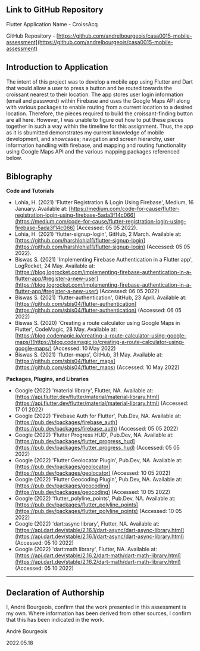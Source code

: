 <!---

---
title: "CASA0015: Mobile Systems and Interactions Final Assessment"
author: "André Bourgeois"
date: "18 May 2022"
---

-->

## Link to GitHub Repository

Flutter Application Name - CroissAcq

GitHub Repository - [https://github.com/andrelbourgeois/casa0015-mobile-assessment](https://github.com/andrelbourgeois/casa0015-mobile-assessment)

## Introduction to Application
The intent of this project was to develop a mobile app using Flutter and Dart that would allow a user to press a button and be routed towards the croissant nearest to their location. The app stores user login information (email and password) within Firebase and uses the Google Maps API along with various packages to enable routing from a current location to a desired location. Therefore, the pieces required to build the croissant-finding button are all here. However, I was unable to figure out how to put these pieces together in such a way within the timeline for this assignment. Thus, the app as it is sbumitted demonstrates my current knowledge of mobile development, and showcases; navigation and screen hierarchy, user information handling with firebase, and mapping and routing functionality using Google Maps API and the various mapping packages referenced below.

## Biblography

**Code and Tutorials**

- Lohia, H. (2021) 'Flutter Registration & Login Using Firebase', Medium, 16 January. Available at: [https://medium.com/code-for-cause/flutter-registration-login-using-firebase-5ada3f14c066](https://medium.com/code-for-cause/flutter-registration-login-using-firebase-5ada3f14c066) (Accessed: 05 05 2022).
- Lohia, H. (2021) 'flutter-signup-login', GitHub, 2 March. Available at: [https://github.com/harshlohia11/flutter-signup-login](https://github.com/harshlohia11/flutter-signup-login) (Accessed: 05 05 2022).
- Biswas S. (2021) 'Implementing Firebase Authentication in a Flutter app', LogRocket, 24 May. Available at: [https://blog.logrocket.com/implementing-firebase-authentication-in-a-flutter-app/#register-a-new-user](https://blog.logrocket.com/implementing-firebase-authentication-in-a-flutter-app/#register-a-new-user) (Accessed: 06 05 2022)
- Biswas S. (2021) 'flutter-authentication', GitHub, 23 April. Available at: [https://github.com/sbis04/flutter-authentication](https://github.com/sbis04/flutter-authentication) (Accessed: 06 05 2022)
- Biswas S. (2020) 'Creating a route calculator using Google Maps in Flutter', CodeMagic, 28 May. Available at: [https://blog.codemagic.io/creating-a-route-calculator-using-google-maps/](https://blog.codemagic.io/creating-a-route-calculator-using-google-maps/) (Accessed: 10 May 2022)
- Biswas S. (2021) 'flutter-maps', GitHub, 31 May. Available at: [https://github.com/sbis04/flutter_maps](https://github.com/sbis04/flutter_maps) (Accessed: 10 May 2022)

**Packages, Plugins, and Libraries**

- Google (2022) 'material library', Flutter, NA. Available at: [https://api.flutter.dev/flutter/material/material-library.html](https://api.flutter.dev/flutter/material/material-library.html) (Accessed: 17 01 2022)
- Google (2022) 'Firebase Auth for Flutter', Pub.Dev, NA. Available at: [https://pub.dev/packages/firebase_auth](https://pub.dev/packages/firebase_auth) (Accessed: 05 05 2022)
- Google (2022) 'Flutter Progress HUD', Pub.Dev, NA. Available at: [https://pub.dev/packages/flutter_progress_hud](https://pub.dev/packages/flutter_progress_hud) (Accessed: 05 05 2022)
- Google (2022) 'Flutter Geolocator Plugin', Pub.Dev, NA. Available at: [https://pub.dev/packages/geolocator](https://pub.dev/packages/geolocator) (Accessed: 10 05 2022)
- Google (2022) 'Flutter Geocoding Plugin', Pub.Dev, NA. Available at: [https://pub.dev/packages/geocoding](https://pub.dev/packages/geocoding) (Accessed: 10 05 2022)
- Google (2022) 'flutter_polyline_points', Pub.Dev, NA. Available at: [https://pub.dev/packages/flutter_polyline_points](https://pub.dev/packages/flutter_polyline_points) (Accessed: 10 05 2022)
- Google (2022) 'dart:async library', Flutter, NA. Available at: [https://api.dart.dev/stable/2.16.1/dart-async/dart-async-library.html](https://api.dart.dev/stable/2.16.1/dart-async/dart-async-library.html) (Accessed: 05 10 2022)
- Google (2022) 'dart:math library', Flutter, NA. Available at: [https://api.dart.dev/stable/2.16.2/dart-math/dart-math-library.html](https://api.dart.dev/stable/2.16.2/dart-math/dart-math-library.html) (Accessed: 05 10 2022)


----

## Declaration of Authorship

I, André Bourgeois, confirm that the work presented in this assessment is my own. Where information has been derived from other sources, I confirm that this has been indicated in the work.



André Bourgeois

2022.05.18
